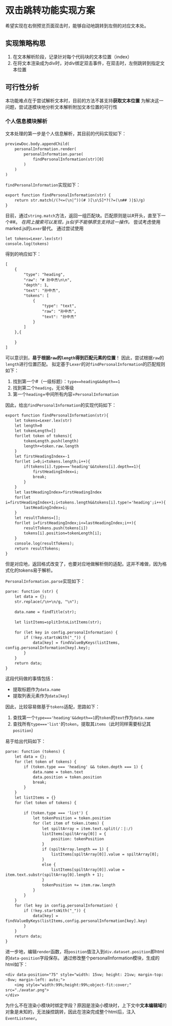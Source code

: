 # 双击跳转功能实现方案
希望实现在右侧预览页面双击时，能够自动地跳转到左侧的对应文本处。
## 实现策略构思
1. 在文本解析阶段，记录针对每个代码块的文本位置（index）
2. 在将文本渲染成为div时，对div绑定双击事件，在双击时，左侧跳转到指定文本位置
## 可行性分析
本功能难点在于尝试解析文本时，目前的方法不甚支持**获取文本位置**
为解决这一问题，尝试逐模块地分析文本解析附加文本位置的可行性
### 个人信息模块解析
文本处理的第一步是个人信息解析，其目前的代码实现如下：

    previewDoc.body.appendChild(
        personalInformation.render(
            personalInformation.parse(
                findPersonalInformation(str)[0]
            )
        )
    )

`findPersonalInformation`实现如下：

    export function findPersonalInformation(str) {
        return str.match(/(?<=(\n|^))(# )[\s\S]*?(?=(\n## )|$)/g)
    }
目前，通过`string.match`方法，返回一组匹配块。匹配原则是以#开头，直至下一个##。
*在网上搜索可以发现，js似乎不能够原生支持这一操作。*
尝试考虑使用marked.js的`Lexer`替代。
通过尝试使用

    let tokens=Lexer.lex(str)
    console.log(tokens)

得到的响应如下：

    [
        {
            "type": "heading",
            "raw": "# 孙中杰\n\n",
            "depth": 1,
            "text": "孙中杰",
            "tokens": [
                {
                    "type": "text",
                    "raw": "孙中杰",
                    "text": "孙中杰"
                }
            ]
        },{

        }
    ]

可以意识到，**易于根据`raw`的`length`得到匹配元素的位置**！
因此，尝试根据`raw`的`length`进行位置匹配。
拟定基于`Lexer`的对`findPersonalInformation`的匹配规则如下：
1. 找到第一个#（一级标题）：`type==heading&&depth==1`
2. 找到第二个`heading`，无论等级
3. 第一个`heading`+中间所有内容=`PersonalInformation`

因此，给出`findPersonalInformation`的实现代码如下：

    export function findPersonalInformation(str){
        let tokens=Lexer.lex(str)
        let length=0
        let tokenLength=[]
        for(let token of tokens){
            tokenLength.push(length)
            length+=token.raw.length
        }
        let firstHeadingIndex=-1
        for(let i=0;i<tokens.length;i++){
            if(tokens[i].type==='heading'&&tokens[i].depth==1){
                firstHeadingIndex=i;
                break;
            }
        }
        let lastHeadingIndex=firstHeadingIndex
        for(let i=firstHeadingIndex+1;i<tokens.length&&tokens[i].type!='heading';i++){
            lastHeadingIndex=i;
        }
        let resultTokens=[];
        for(let i=firstHeadingIndex;i<=lastHeadingIndex;i++){
            resultTokens.push(tokens[i])
            tokens[i].position=tokenLength[i];
        }
        console.log(resultTokens);
        return resultTokens;
    }

但是对应地，返回格式改变了，也要对应地做解析侧的适配。这并不难做，因为格式化的tokens易于解析。

`PersonalInformation.parse`实现如下：

    parse: function (str) {
        let data = {};
        str.replace(/\n+\n/g, "\n");

        data.name = findTitle(str);
        
        let listItems=splitIntoListItems(str);

        for (let key in config.personalInformation) {
            if (!key.startsWith("_")) {
                data[key] = findValueByKeys(listItems, config.personalInformation[key].key);
            }
        }
        return data;
    }
这段代码做的事情包括：
- 提取标题作为`data.name`
- 提取列表元素作为`data[key]`

因此，比较容易做基于`tokens`适配，思路如下：
1. 查找第一个`type==='heading'&&depth==1`的`token`的`text`作为`data.name`
2. 查找所有`type==='list'`的`token`，提取其`items`（此时同样需要标记其`position`）

易于给出代码如下：

    parse: function (tokens) {
        let data = {};
        for (let token of tokens) {
            if (token.type === 'heading' && token.depth === 1) {
                data.name = token.text
                data.position = token.position
                break;
            }
        }
        let listItems = {}
        for (let token of tokens) {

            if (token.type === 'list') {
                let tokenPosition = token.position
                for (let item of token.items) {
                    let spiltArray = item.text.split(/：|:/)
                    listItems[spiltArray[0]] = {
                        position: tokenPosition
                    }
                    if (spiltArray.length == 1) {
                        listItems[spiltArray[0]].value = spiltArray[0];
                    }
                    else {
                        listItems[spiltArray[0]].value = item.text.substr(spiltArray[0].length + 1);
                    }
                    tokenPosition += item.raw.length
                }
            }
        }
        for (let key in config.personalInformation) {
            if (!key.startsWith("_")) {
                data[key] = findValueByKeys(listItems,config.personalInformation[key].key)
            }
        }
        return data;
    }

进一步地，编辑`render`函数，将`position`值注入到`div.dataset.position`即html的`data-position`字段保存。
通过修改整个personalInformation模块，生成的html如下：

    <div data-position="75" style="width: 15vw; height: 21vw; margin-top: -8vw; margin-left: auto;">
        <img style="width:99%;height:99%;object-fit:cover;" src="./avatar.png">
    </div>

为什么不在渲染小模块时绑定字段？原因是渲染小模块时，上下文中**文本编辑域**的对象是未知的，无法操控跳转，因此在渲染完成整个html后，注入`EventListener`。

